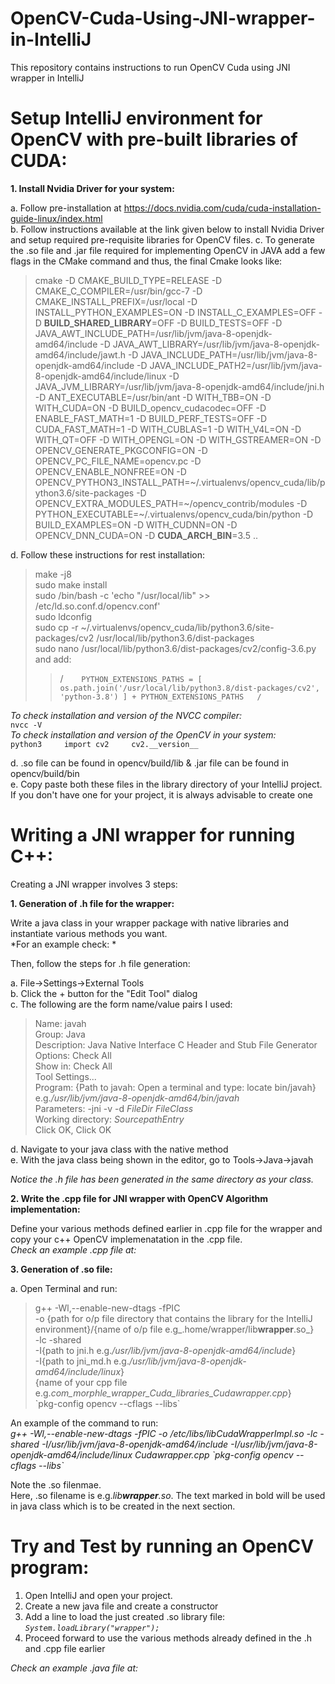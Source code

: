# OpenCV-Cuda-Using-JNI-wrapper-in-IntelliJ  
This repository contains instructions to run OpenCV Cuda using JNI wrapper in IntelliJ  

# Setup IntelliJ environment for OpenCV with pre-built libraries of CUDA:  

**1. Install Nvidia Driver for your system:**    

a. Follow pre-installation at https://docs.nvidia.com/cuda/cuda-installation-guide-linux/index.html   
b. Follow instructions available at the link given below to install Nvidia Driver and setup required pre-requisite libraries for OpenCV files.
c. To generate the .so file and .jar file required for implementing OpenCV in JAVA add a few flags in the CMake command and thus, the final Cmake looks like: 
> cmake -D CMAKE_BUILD_TYPE=RELEASE -D CMAKE_C_COMPILER=/usr/bin/gcc-7 -D CMAKE_INSTALL_PREFIX=/usr/local -D INSTALL_PYTHON_EXAMPLES=ON -D INSTALL_C_EXAMPLES=OFF -D **BUILD_SHARED_LIBRARY**=OFF -D BUILD_TESTS=OFF -D JAVA_AWT_INCLUDE_PATH=/usr/lib/jvm/java-8-openjdk-amd64/include -D JAVA_AWT_LIBRARY=/usr/lib/jvm/java-8-openjdk-amd64/include/jawt.h -D JAVA_INCLUDE_PATH=/usr/lib/jvm/java-8-openjdk-amd64/include -D JAVA_INCLUDE_PATH2=/usr/lib/jvm/java-8-openjdk-amd64/include/linux -D JAVA_JVM_LIBRARY=/usr/lib/jvm/java-8-openjdk-amd64/include/jni.h -D ANT_EXECUTABLE=/usr/bin/ant -D WITH_TBB=ON -D WITH_CUDA=ON -D BUILD_opencv_cudacodec=OFF -D ENABLE_FAST_MATH=1 -D BUILD_PERF_TESTS=OFF -D CUDA_FAST_MATH=1 -D WITH_CUBLAS=1 -D WITH_V4L=ON -D WITH_QT=OFF -D WITH_OPENGL=ON -D WITH_GSTREAMER=ON -D OPENCV_GENERATE_PKGCONFIG=ON -D OPENCV_PC_FILE_NAME=opencv.pc -D OPENCV_ENABLE_NONFREE=ON -D OPENCV_PYTHON3_INSTALL_PATH=~/.virtualenvs/opencv_cuda/lib/python3.6/site-packages -D OPENCV_EXTRA_MODULES_PATH=~/opencv_contrib/modules -D PYTHON_EXECUTABLE=~/.virtualenvs/opencv_cuda/bin/python -D BUILD_EXAMPLES=ON -D WITH_CUDNN=ON -D OPENCV_DNN_CUDA=ON -D **CUDA_ARCH_BIN**=3.5 .. 

d. Follow these instructions for rest installation: 
> make -j8  
> sudo make install  
> sudo /bin/bash -c 'echo "/usr/local/lib" >> /etc/ld.so.conf.d/opencv.conf'  
> sudo ldconfig  
> sudo cp -r ~/.virtualenvs/opencv_cuda/lib/python3.6/site-packages/cv2 /usr/local/lib/python3.6/dist-packages  
> sudo nano /usr/local/lib/python3.6/dist-packages/cv2/config-3.6.py and add:  
>> /```   
    PYTHON_EXTENSIONS_PATHS = [
    os.path.join('/usr/local/lib/python3.8/dist-packages/cv2', 'python-3.8')
    ] + PYTHON_EXTENSIONS_PATHS  
/```     

_To check installation and version of the NVCC compiler:_  
`nvcc -V`  
_To check installation and version of the OpenCV in your system:_  
`python3    
import cv2    
cv2.__version__`    

d. .so file can be found in opencv/build/lib & .jar file can be found in opencv/build/bin  
e. Copy paste both these files in the library directory of your IntelliJ project. If you don't have one for your project, it is always advisable to create one  

# Writing a JNI wrapper for running C++:
Creating a JNI wrapper involves 3 steps:  

**1. Generation of .h file for the wrapper:**  

Write a java class in your wrapper package with native libraries and instantiate various methods you want.   
*For an example check: *  

Then, follow the steps for .h file generation:  

   a. File->Settings->External Tools  
   b. Click the + button for the "Edit Tool" dialog  
   c. The following are the form name/value pairs I used:  
> Name: javah  
> Group: Java  
> Description: Java Native Interface C Header and Stub File Generator  
> Options: Check All  
> Show in: Check All  
> Tool Settings...  
> Program: {Path to javah: Open a terminal and type: locate bin/javah} e.g._/usr/lib/jvm/java-8-openjdk-amd64/bin/javah_  
> Parameters: -jni -v -d $FileDir$ $FileClass$            
> Working directory: $SourcepathEntry$  
> Click OK, Click OK 
 
   d. Navigate to your java class with the native method    
   e. With the java class being shown in the editor, go to Tools->Java->javah  

*Notice the .h file has been generated in the same directory as your class.*  

**2. Write the .cpp file for JNI wrapper with OpenCV Algorithm implementation:**  

Define your various methods defined earlier in .cpp file for the wrapper and copy your c++ OpenCV implemenatation in the .cpp file.  
_Check an example .cpp file at:_  

**3. Generation of .so file:**  

   a. Open Terminal and run:  

> g++ -Wl,--enable-new-dtags -fPIC   
> -o {path for o/p file directory that contains the library for the IntelliJ environment}/{name of o/p file e.g_.home/wrapper/lib**wrapper**.so_}   
> -lc -shared   
> -I{path to jni.h e.g._/usr/lib/jvm/java-8-openjdk-amd64/include_}   
> -I{path to jni_md.h e.g._/usr/lib/jvm/java-8-openjdk-amd64/include/linux_}   
> {name of your cpp file e.g._com_morphle_wrapper_Cuda_libraries_Cudawrapper.cpp_}   
> \`pkg-config opencv --cflags --libs\`   

An example of the command to run:  
_g++ -Wl,--enable-new-dtags -fPIC -o /etc/libs/libCudaWrapperImpl.so -lc -shared -I/usr/lib/jvm/java-8-openjdk-amd64/include -I/usr/lib/jvm/java-8-openjdk-amd64/include/linux Cudawrapper.cpp \`pkg-config opencv --cflags --libs\`_  

Note the .so filenmae.    
Here, .so filename is e.g._lib**wrapper**.so_. The text marked in bold will be used in java class which is to be created in the next section.

# Try and Test by running an OpenCV program:    

1. Open IntelliJ and open your project.   
2. Create a new java file and create a constructor    
3. Add a line to load the just created .so library file: _`System.loadLibrary("wrapper");`_   
4. Proceed forward to use the various methods already defined in the .h and .cpp file earlier  

_Check an example .java file at:_  
